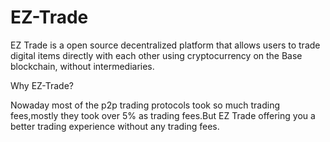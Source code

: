 # EZ-Trade
EZ Trade is a open source decentralized platform that allows users to trade digital items directly with each other using cryptocurrency on the Base blockchain, without intermediaries.

Why EZ-Trade?

Nowaday most of the p2p trading protocols took so much trading fees,mostly they took over 5% as trading fees.But EZ Trade offering you a better trading experience without any trading fees.
